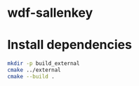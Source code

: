 # wdf-sallenkey


# Install dependencies

```bash
mkdir -p build_external
cmake ../external
cmake --build .
```

